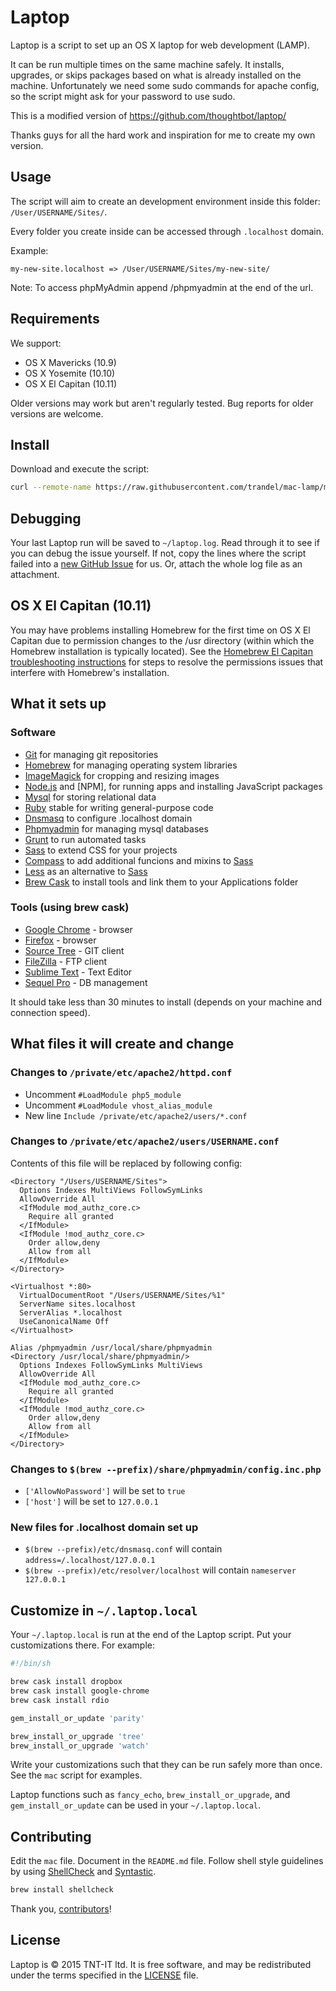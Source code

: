 Laptop
======

Laptop is a script to set up an OS X laptop for web development (LAMP).

It can be run multiple times on the same machine safely.
It installs, upgrades, or skips packages
based on what is already installed on the machine.
Unfortunately we need some sudo commands for apache config, so the script might ask for your password to use sudo.

This is a modified version of https://github.com/thoughtbot/laptop/

Thanks guys for all the hard work and inspiration for me to create my own version.

Usage
-----

The script will aim to create an development environment inside this folder:
`/User/USERNAME/Sites/`.

Every folder you create inside can be accessed through `.localhost` domain.

Example:

`my-new-site.localhost => /User/USERNAME/Sites/my-new-site/`

Note: To access phpMyAdmin append /phpmyadmin at the end of the url.

Requirements
------------

We support:

* OS X Mavericks (10.9)
* OS X Yosemite (10.10)
* OS X El Capitan (10.11)

Older versions may work but aren't regularly tested. Bug reports for older
versions are welcome.

Install
-------

Download and execute the script:

```sh
curl --remote-name https://raw.githubusercontent.com/trandel/mac-lamp/master/mac && sh mac 2>&1 | tee ~/laptop.log
```

Debugging
---------

Your last Laptop run will be saved to `~/laptop.log`.
Read through it to see if you can debug the issue yourself.
If not, copy the lines where the script failed into a
[new GitHub Issue](https://github.com/trandel/mac-lamp/issues/new) for us.
Or, attach the whole log file as an attachment.

OS X El Capitan (10.11)
-----------------------

You may have problems installing Homebrew for the first time on OS X El
Capitan due to permission changes to the /usr directory (within which the Homebrew
installation is typically located). See the [Homebrew El Capitan troubleshooting instructions](https://github.com/Homebrew/homebrew/blob/master/share/doc/homebrew/El_Capitan_and_Homebrew.md)
for steps to resolve the permissions issues that interfere with Homebrew's
installation.

What it sets up
---------------

### Software

* [Git] for managing git repositories
* [Homebrew] for managing operating system libraries
* [ImageMagick] for cropping and resizing images
* [Node.js] and [NPM], for running apps and installing JavaScript packages
* [Mysql] for storing relational data
* [Ruby] stable for writing general-purpose code
* [Dnsmasq] to configure .localhost domain
* [Phpmyadmin] for managing mysql databases
* [Grunt] to run automated tasks
* [Sass] to extend CSS for your projects
* [Compass] to add additional funcions and mixins to [Sass]
* [Less] as an alternative to [Sass]
* [Brew Cask] to install tools and link them to your Applications folder

[Git]: https://git-scm.com/
[Homebrew]: http://brew.sh/
[ImageMagick]: http://www.imagemagick.org/
[Node.js]: http://nodejs.org/
[Mysql]: https://www.mysql.com/
[Ruby]: https://www.ruby-lang.org/en/
[Dnsmasq]: http://www.thekelleys.org.uk/dnsmasq/doc.html
[Phpmyadmin]: http://www.phpmyadmin.net
[Grunt]: http://gruntjs.com/
[Sass]: http://sass-lang.com/
[Compass]: http://compass-style.org/
[Less]: http://lesscss.org/
[Brew Cask]: http://caskroom.io/

### Tools (using brew cask)

* [Google Chrome] - browser
* [Firefox] - browser
* [Source Tree] - GIT client
* [FileZilla] - FTP client
* [Sublime Text] - Text Editor
* [Sequel Pro] - DB management

[Google Chrome]: https://www.google.com/chrome/browser/desktop/index.html
[Firefox]: https://www.mozilla.org/en-US/firefox/desktop/
[Source Tree]: https://www.sourcetreeapp.com/
[FileZilla]: https://filezilla-project.org/
[Sublime Text]: http://www.sublimetext.com/
[Sequel Pro]: http://www.sequelpro.com/

It should take less than 30 minutes to install (depends on your machine and connection speed).

What files it will create and change
------------------------------------

### Changes to `/private/etc/apache2/httpd.conf`
* Uncomment `#LoadModule php5_module`
* Uncomment `#LoadModule vhost_alias_module`
* New line `Include /private/etc/apache2/users/*.conf`

### Changes to `/private/etc/apache2/users/USERNAME.conf`
Contents of this file will be replaced by following config:
```ApacheConf
<Directory "/Users/USERNAME/Sites">
  Options Indexes MultiViews FollowSymLinks
  AllowOverride All
  <IfModule mod_authz_core.c>
    Require all granted
  </IfModule>
  <IfModule !mod_authz_core.c>
    Order allow,deny
    Allow from all
  </IfModule>
</Directory>

<Virtualhost *:80>
  VirtualDocumentRoot "/Users/USERNAME/Sites/%1"
  ServerName sites.localhost
  ServerAlias *.localhost
  UseCanonicalName Off
</Virtualhost>

Alias /phpmyadmin /usr/local/share/phpmyadmin
<Directory /usr/local/share/phpmyadmin/>
  Options Indexes FollowSymLinks MultiViews
  AllowOverride All
  <IfModule mod_authz_core.c>
    Require all granted
  </IfModule>
  <IfModule !mod_authz_core.c>
    Order allow,deny
    Allow from all
  </IfModule>
</Directory>
```

### Changes to `$(brew --prefix)/share/phpmyadmin/config.inc.php`
* `['AllowNoPassword']` will be set to `true`
* `['host']` will be set to `127.0.0.1`

### New files for .localhost domain set up
* `$(brew --prefix)/etc/dnsmasq.conf` will contain `address=/.localhost/127.0.0.1`
* `$(brew --prefix)/etc/resolver/localhost` will contain `nameserver 127.0.0.1`

Customize in `~/.laptop.local`
------------------------------

Your `~/.laptop.local` is run at the end of the Laptop script.
Put your customizations there.
For example:

```sh
#!/bin/sh

brew cask install dropbox
brew cask install google-chrome
brew cask install rdio

gem_install_or_update 'parity'

brew_install_or_upgrade 'tree'
brew_install_or_upgrade 'watch'
```

Write your customizations such that they can be run safely more than once.
See the `mac` script for examples.

Laptop functions such as `fancy_echo`,
`brew_install_or_upgrade`, and
`gem_install_or_update`
can be used in your `~/.laptop.local`.


Contributing
------------

Edit the `mac` file.
Document in the `README.md` file.
Follow shell style guidelines by using [ShellCheck] and [Syntastic].

```sh
brew install shellcheck
```

[ShellCheck]: http://www.shellcheck.net/about.html
[Syntastic]: https://github.com/scrooloose/syntastic

Thank you, [contributors]!

[contributors]: https://github.com/trandel/mac-lamp/graphs/contributors

License
-------

Laptop is © 2015 TNT-IT ltd.
It is free software,
and may be redistributed under the terms specified in the [LICENSE] file.

[LICENSE]: LICENSE